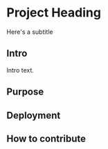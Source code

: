 # Project Heading

Here's a subtitle

## Intro

Intro text.

## Purpose

## Deployment

## How to contribute

